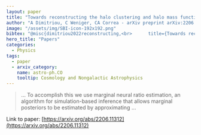 ```yaml
---
layout: paper
title: "Towards reconstructing the halo clustering and halo mass function of N-body simulations using neural ratio estimation"
author: "A Dimitriou, C Weniger, CA Correa - arXiv preprint arXiv:2206.11312, 2022 - arxiv.org"
image: "/assets/img/SBI-icon-192x192.png"
bibtex: "@misc{dimitriou2022reconstructing,<br>      title={Towards reconstructing the halo clustering and halo mass function of N-body simulations using neural ratio estimation}, <br>      author={Androniki Dimitriou and Christoph Weniger and Camila A. Correa},<br>      year={2022},<br>      eprint={2206.11312},<br>      archivePrefix={arXiv},<br>      primaryClass={astro-ph.CO}<br>}"
hero_title: "Papers"
categories:
  - Physics
tags:
  - paper
  - arxiv_category:
    name: astro-ph.CO
    tooltip: Cosmology and Nongalactic Astrophysics
---
```

>… To accomplish this we use marginal neural ratio estimation, an algorithm for simulation-based inference that allows marginal posteriors to be estimated by approximating …

Link to paper: [https://arxiv.org/abs/2206.11312](https://arxiv.org/abs/2206.11312)


